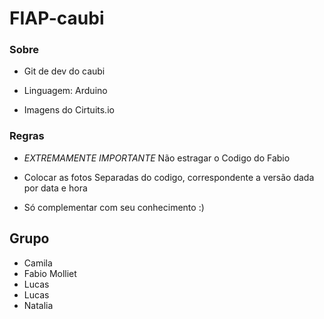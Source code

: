 # FIAP-caubi

### Sobre

- Git de dev do caubi

- Linguagem: Arduino

- Imagens do Cirtuits.io

### Regras

- *EXTREMAMENTE IMPORTANTE* Não estragar o Codigo do Fabio

- Colocar as fotos Separadas do codigo, correspondente a versão dada por data e hora

- Só complementar com seu conhecimento :)

## Grupo
- Camila
- Fabio Molliet
- Lucas 
- Lucas
- Natalia
